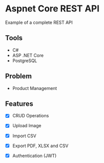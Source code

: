# Aspnet Core REST API
Example of a complete REST API

## Tools
- C#
- ASP .NET Core
- PostgreSQL

## Problem
- Product Management

## Features
- [x] CRUD Operations
- [x] Upload Image
- [x] Import CSV
- [x] Export PDF, XLSX and CSV
- [x] Authentication (JWT)

